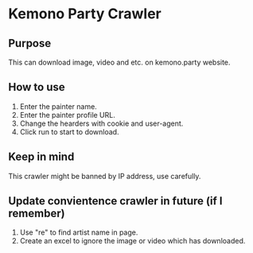 # Kemono Party Crawler

## Purpose
This can download image, video and etc. on kemono.party website.

## How to use
1. Enter the painter name.
2. Enter the painter profile URL.
3. Change the hearders with cookie and user-agent.
4. Click run to start to download.

## Keep in mind
This crawler might be banned by IP address, use carefully.

## Update convientence crawler in future (if I remember)
1. Use "re" to find artist name in page.
2. Create an excel to ignore the image or video which has downloaded.
